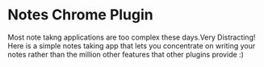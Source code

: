 # Notes Chrome Plugin

Most note takng applications are too complex these days.Very Distracting!
 Here is a simple notes taking app that lets you concentrate on writing your notes rather than the million other features that other plugins provide :)

